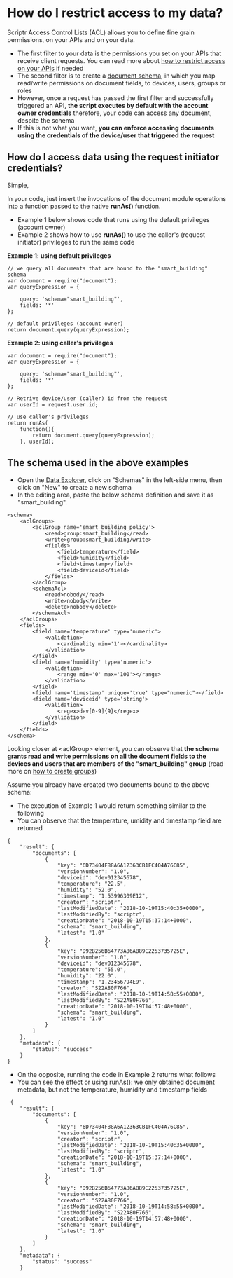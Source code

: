 # How do I restrict access to my data?

Scriptr Access Control Lists (ACL) allows you to define fine grain permissions, on your APIs and on your data.

- The first filter to your data is the permissions you set on your APIs that receive client requests. You can read more about [how to restrict access on your APIs](./restrict_access_to_api.md) if needed
- The second filter is to create a [document schema](../data/create_schema.md), in which you map read/write permissions on document fields, to devices, users, groups or roles
- However, once a request has passed the first filter and successfully triggered an API, **the script executes by default with the account owner credentials** therefore, your code can access any document, despite the schema 
- If this is not what you want, **you can enforce accessing documents using the credentials of the device/user that triggered the request**

## How do I access data using the request initiator credentials?

Simple,

In your code, just insert the invocations of the document module operations into a function passed to the native **runAs()** function.
- Example 1 below shows code that runs using the default privileges (account owner)
- Example 2 shows how to use **runAs()** to use the caller's (request initiator) privileges to run the same code

**Example 1: using default privileges** 
```
// we query all documents that are bound to the "smart_building" schema
var document = require("document");
var queryExpression = {

    query: 'schema="smart_building"',
    fields: '*'
};

// default privileges (account owner)
return document.query(queryExpression);
```

**Example 2: using caller's privileges**
```
var document = require("document");
var queryExpression = {

    query: 'schema="smart_building"',
    fields: '*'
};

// Retrive device/user (caller) id from the request
var userId = request.user.id;

// use caller's privileges
return runAs(
    function(){
        return document.query(queryExpression);
    }, userId);
```

## The schema used in the above examples

- Open the [Data Explorer](https://www.scriptr.io/dataexplorer), click on "Schemas" in the left-side menu, then click on "New" to create a new schema
- In the editing area, paste the below schema definition and save it as "smart_building".
```
<schema>
	<aclGroups>
		<aclGroup name='smart_building_policy'>
			<read>group:smart_building</read>
			<write>group:smart_building/write>
			<fields>
				<field>temperature</field>
				<field>humidity</field>
				<field>timestamp</field>
				<field>deviceid</field>
			</fields>
		</aclGroup>
		<schemaAcl>
			<read>nobody</read>
			<write>nobody</write>
			<delete>nobody</delete>
		</schemaAcl>
	</aclGroups>
	<fields>
		<field name='temperature' type='numeric'>
		    <validation>
		        <cardinality min='1'></cardinality>
		    </validation>
		</field>
		<field name='humidity' type='numeric'>
		    <validation>
		        <range min='0' max='100'></range>
		    </validation>
		</field>
		<field name='timestamp' unique='true' type="numeric"></field>
		<field name='deviceid' type='string'>
		    <validation>
		        <regex>dev[0-9]{9}</regex>
		    </validation>
		</field>
	</fields>
</schema>
```
Looking closer at &lt;aclGroup&gt; element, you can observe that **the schema grants read and write permissions on all the document fields to the devices and users that are members of the "smart_building" group** (read more on [how to create groups](./create_devices_groups.md))

Assume you already have created two documents bound to the above schema:

- The execution of Example 1 would return something similar to the following
- You can observe that the temperature, umidity and timestamp field are returned

```
{
	"result": {
		"documents": [
			{
				"key": "6D73404F88A6A12363CB1FC404A76C85",
				"versionNumber": "1.0",
				"deviceid": "dev012345678",
				"temperature": "22.5",
				"humidity": "52.0",
				"timestamp": "1.53996309E12",
				"creator": "scriptr",
				"lastModifiedDate": "2018-10-19T15:40:35+0000",
				"lastModifiedBy": "scriptr",
				"creationDate": "2018-10-19T15:37:14+0000",
				"schema": "smart_building",
				"latest": "1.0"
			},
			{
				"key": "D92B256B64773A86AB89C2253735725E",
				"versionNumber": "1.0",
				"deviceid": "dev012345678",
				"temperature": "55.0",
				"humidity": "22.0",
				"timestamp": "1.23456794E9",
				"creator": "S22A80F766",
				"lastModifiedDate": "2018-10-19T14:58:55+0000",
				"lastModifiedBy": "S22A80F766",
				"creationDate": "2018-10-19T14:57:48+0000",
				"schema": "smart_building",
				"latest": "1.0"
			}
		]
	},
	"metadata": {
		"status": "success"
	}
}
```
- On the opposite, running the code in Example 2 returns what follows
- You can see the effect or using runAs(): we only obtained document metadata, but not the temperature, humidity and timestamp fields

```
 {
	"result": {
		"documents": [
			{
				"key": "6D73404F88A6A12363CB1FC404A76C85",
				"versionNumber": "1.0",
				"creator": "scriptr",
				"lastModifiedDate": "2018-10-19T15:40:35+0000",
				"lastModifiedBy": "scriptr",
				"creationDate": "2018-10-19T15:37:14+0000",
				"schema": "smart_building",
				"latest": "1.0"
			},
			{
				"key": "D92B256B64773A86AB89C2253735725E",
				"versionNumber": "1.0",
				"creator": "S22A80F766",
				"lastModifiedDate": "2018-10-19T14:58:55+0000",
				"lastModifiedBy": "S22A80F766",
				"creationDate": "2018-10-19T14:57:48+0000",
				"schema": "smart_building",
				"latest": "1.0"
			}
		]
	},
	"metadata": {
		"status": "success"
	}
```
